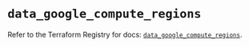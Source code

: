# `data_google_compute_regions`

Refer to the Terraform Registry for docs: [`data_google_compute_regions`](https://registry.terraform.io/providers/hashicorp/google/6.14.0/docs/data-sources/compute_regions).

